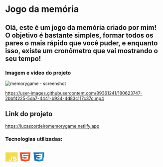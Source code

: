# Jogo da memória 

## Olá, este é um jogo da memória criado por mim! O objetivo é bastante simples, formar todos os pares o mais rápido que você puder, e enquanto isso, existe um cronômetro que vai mostrando o seu tempo! 

### Imagem e vídeo do projeto

![memorygame - screenshot](https://user-images.githubusercontent.com/89361241/180623726-13e36e22-dcfc-462b-a18c-959a2c1439d5.png)

https://user-images.githubusercontent.com/89361241/180623747-2bbf4225-5da7-4441-b934-4d83c117c37c.mp4

## Link do projeto 

https://lucascordeiromemorygame.netlify.app



 <h3>Tecnologias utilizadas:</h3>
  
  <div style="display: inline_block"><br>
  <img align="center" alt="Lucas-Js" height="30" width="40" src="https://raw.githubusercontent.com/devicons/devicon/master/icons/javascript/javascript-plain.svg">
  <img align="center" alt="Lucas-HTML" height="30" width="40" src="https://raw.githubusercontent.com/devicons/devicon/master/icons/html5/html5-original.svg">
  <img align="center" alt="Lucas-CSS" height="30" width="40" src="https://raw.githubusercontent.com/devicons/devicon/master/icons/css3/css3-original.svg">
  
  
  
